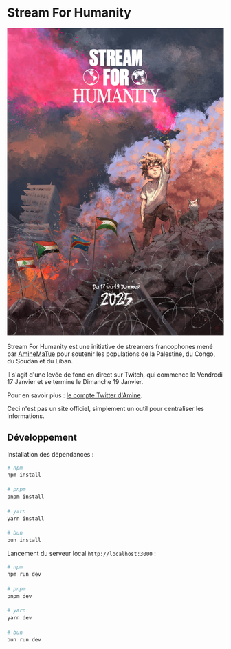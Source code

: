 # Stream For Humanity

![Stream For Humanity](./public/assets/stream-for-humanity-affiche.jpeg)

Stream For Humanity est une initiative de streamers francophones mené par [AmineMaTue](https://x.com/AmineMaTue) pour soutenir les populations de la Palestine, du Congo, du Soudan et du Liban.

Il s'agit d'une levée de fond en direct sur Twitch, qui commence le Vendredi 17 Janvier et se termine le Dimanche 19 Janvier.

Pour en savoir plus : [le compte Twitter d'Amine](https://x.com/AmineMaTue).

Ceci n'est pas un site officiel, simplement un outil pour centraliser les informations.

## Développement

Installation des dépendances :

```bash
# npm
npm install

# pnpm
pnpm install

# yarn
yarn install

# bun
bun install
```

Lancement du serveur local `http://localhost:3000` :

```bash
# npm
npm run dev

# pnpm
pnpm dev

# yarn
yarn dev

# bun
bun run dev
```
